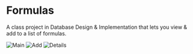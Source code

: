 Formulas
========

A class project in Database Design & Implementation that lets you view & add to
a list of formulas.

![Main](https://cloud.githubusercontent.com/assets/4397642/11355043/9359ca78-921f-11e5-9287-f830779a7c2f.png)
![Add](https://cloud.githubusercontent.com/assets/4397642/11355044/9c69107e-921f-11e5-9477-13eae0b74459.png)
![Details](https://cloud.githubusercontent.com/assets/4397642/11355048/a4717252-921f-11e5-80b1-1abe7a057d84.png)
